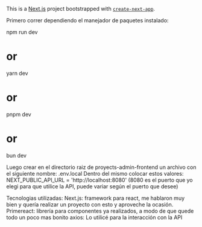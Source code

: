 This is a [Next.js](https://nextjs.org/) project bootstrapped with [`create-next-app`](https://github.com/vercel/next.js/tree/canary/packages/create-next-app).

Primero correr dependiendo el manejador de paquetes instalado:

npm run dev
# or
yarn dev
# or
pnpm dev
# or
bun dev

Luego crear en el directorio raiz de proyects-admin-frontend un archivo con el siguiente nombre: .env.local
Dentro del mismo colocar estos valores:
NEXT_PUBLIC_API_URL = 'http://localhost:8080' (8080 es el puerto que yo elegi para que utilice la API, puede variar según el puerto que desee)

Tecnologias utilizadas:
Next.js: framework para react, me hablaron muy bien y quería realizar un proyecto con esto y aproveche la ocasión.
Primereact: librería para componentes ya realizados, a modo de que quede todo un poco mas bonito
axios: Lo utilicé para la interacción con la API
